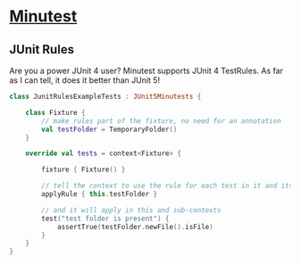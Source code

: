 # [Minutest](README.md)

## JUnit Rules

Are you a power JUnit 4 user? Minutest supports JUnit 4 TestRules. As far as I can tell, it does it better than JUnit 5!

```kotlin
class JunitRulesExampleTests : JUnit5Minutests {

    class Fixture {
        // make rules part of the fixture, no need for an annotation
        val testFolder = TemporaryFolder()
    }

    override val tests = context<Fixture> {

        fixture { Fixture() }

        // tell the context to use the rule for each test in it and its children
        applyRule { this.testFolder }

        // and it will apply in this and sub-contexts
        test("test folder is present") {
            assertTrue(testFolder.newFile().isFile)
        }
    }
}
```